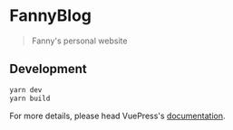 # FannyBlog

> Fanny&#39;s personal website

## Development

```bash
yarn dev
yarn build
```

For more details, please head VuePress's [documentation](https://v1.vuepress.vuejs.org/).


